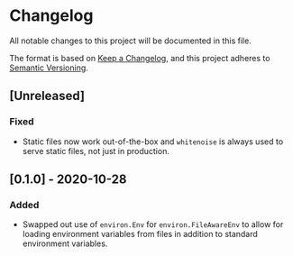 # Changelog

All notable changes to this project will be documented in this file.

The format is based on [Keep a Changelog](https://keepachangelog.com/en/1.0.0/),
and this project adheres to [Semantic Versioning](https://semver.org/spec/v2.0.0.html).

## [Unreleased]

### Fixed

* Static files now work out-of-the-box and `whitenoise` is always used to serve static files, not just in production.

## [0.1.0] - 2020-10-28

### Added

* Swapped out use of `environ.Env` for `environ.FileAwareEnv` to allow for loading environment variables from files in addition to standard environment variables.